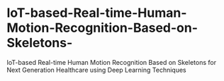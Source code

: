 # IoT-based-Real-time-Human-Motion-Recognition-Based-on-Skeletons-
IoT-based Real-time Human Motion Recognition Based on Skeletons for Next Generation Healthcare using Deep Learning Techniques



